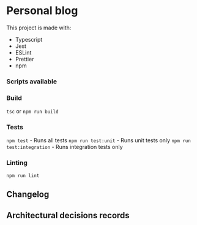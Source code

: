 # Personal blog

This project is made with:
* Typescript
* Jest
* ESLint
* Prettier
* npm

### Scripts available

### Build

`tsc` or `npm run build`

### Tests

`npm test` - Runs all tests
`npm run test:unit` - Runs unit tests only
`npm run test:integration` - Runs integration tests only

### Linting

`npm run lint`

## Changelog

## Architectural decisions records
